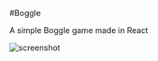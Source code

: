 #Boggle

A simple Boggle game made in React

![screenshot](http://res.cloudinary.com/cloud-vinson/image/upload/v1502994931/Screen_Shot_2017-08-17_at_11.26.50_AM_wg9g0j.png)
